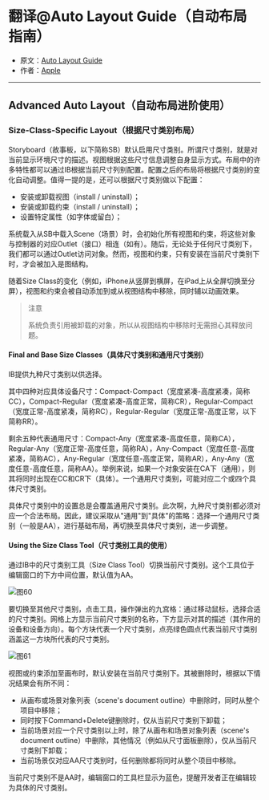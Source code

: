 # 翻译@Auto Layout Guide（自动布局指南）

- 原文：[Auto Layout Guide](https://developer.apple.com/library/content/documentation/UserExperience/Conceptual/AutolayoutPG/index.html#//apple_ref/doc/uid/TP40010853)
- 作者：[Apple](https://developer.apple.com/library/content/navigation/)

---

## Advanced Auto Layout（自动布局进阶使用）

### Size-Class-Specific Layout（根据尺寸类别布局）

Storyboard（故事板，以下简称SB）默认启用尺寸类别。所谓尺寸类别，就是对当前显示环境尺寸的描述。视图根据这些尺寸信息调整自身显示方式。布局中的许多特性都可以通过IB根据当前尺寸列别配置。配置之后的布局将根据尺寸类别的变化自动调整。值得一提的是，还可以根据尺寸类别做以下配置：

- 安装或卸载视图（install / uninstall）；
- 安装或卸载约束（install / uninstall）；
- 设置特定属性（如字体或留白）；


系统载入从SB中载入Scene（场景）时，会初始化所有视图和约束，将这些对象与控制器的对应Outlet（接口）相连（如有）。随后，无论处于任何尺寸类别下，我们都可以通过Outlet访问对象。然而，视图和约束，只有安装在当前尺寸类别下时，才会被加入是图结构。

随着Size Class的变化（例如，iPhone从竖屏到横屏，在iPad上从全屏切换至分屏），视图和约束会被自动添加到或从视图结构中移除，同时辅以动画效果。

>注意
>
>系统负责引用被卸载的对象，所以从视图结构中移除时无需担心其释放问题。


#### Final and Base Size Classes（具体尺寸类别和通用尺寸类别）

IB提供九种尺寸类别以供选择。

其中四种对应具体设备尺寸：Compact-Compact（宽度紧凑-高度紧凑，简称CC），Compact-Regular（宽度紧凑-高度正常，简称CR），Regular-Compact（宽度正常-高度紧凑，简称RC），Regular-Regular（宽度正常-高度正常，以下简称RR）。

剩余五种代表通用尺寸：Compact-Any（宽度紧凑-高度任意，简称CA），Regular-Any（宽度正常-高度任意，简称RA），Any-Compact（宽度任意-高度紧凑，简称AC），Any-Regular（宽度任意-高度正常，简称AR），Any-Any（宽度任意-高度任意，简称AA）。举例来说，如果一个对象安装在CA下（通用），则其将同时出现在CC和CR下（具体）。一个通用尺寸类别，可能对应二个或四个具体尺寸类别。

具体尺寸类别中的设置总是会覆盖通用尺寸类别。此次啊，九种尺寸类别都必须对应一个合法布局。因此，建议采取从"通用"到"具体"的策略：选择一个通用尺寸类别（一般是AA），进行基础布局，再切换至具体尺寸类别，进一步调整。


#### Using the Size Class Tool（尺寸类别工具的使用）

 通过IB中的尺寸类别工具（Size Class Tool）切换当前尺寸类别。这个工具位于编辑窗口的下方中间位置，默认值为AA。
 
 ![图60]()
 

要切换至其他尺寸类别，点击工具，操作弹出的九宫格：通过移动鼠标，选择合适的尺寸类别。网格上方显示当前尺寸类别的名称，下方显示对其的描述（其作用的设备和设备方向）。每个方块代表一个尺寸类别，点亮绿色圆点代表当前尺寸类别涵盖这一方块所代表的尺寸类别。

![图61]()

视图或约束添加至画布时，默认安装在当前尺寸类别下。其被删除时，根据以下情况结果会有所不同：

- 从画布或场景对象列表（scene's document outline）中删除时，同时从整个项目中移除；
- 同时按下Command+Delete键删除时，仅从当前尺寸类别下卸载；
- 当前场景对应一个尺寸类别以上时，除了从画布和场景对象列表（scene's document outline）中删除，其他情况（例如从尺寸面板删除），仅从当前尺寸类别下卸载；
- 当前场景仅对应AA尺寸类别时，任何删除都将同时从整个项目中移除。

当前尺寸类别不是AA时，编辑窗口的工具栏显示为蓝色，提醒开发者正在编辑较为具体的尺寸类别。